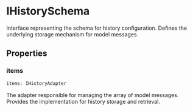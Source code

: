 # IHistorySchema

Interface representing the schema for history configuration.
Defines the underlying storage mechanism for model messages.

## Properties

### items

```ts
items: IHistoryAdapter
```

The adapter responsible for managing the array of model messages.
Provides the implementation for history storage and retrieval.
